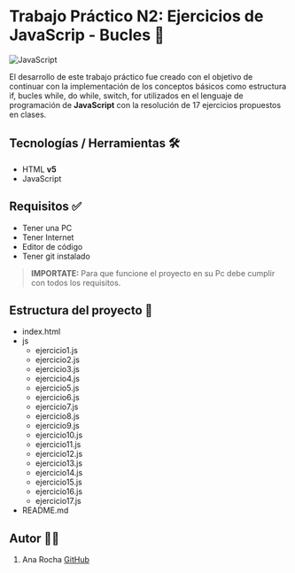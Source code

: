 # Trabajo Práctico N2: Ejercicios de JavaScrip - Bucles 📄

![JavaScript](https://1.bp.blogspot.com/-EDFQIv5WuwY/YA2vSYer4jI/AAAAAAAAGA4/vfAC4bpdrx4HJnfwX9-DIjr5eSQaa-bGwCLcBGAsYHQ/s320/JavaScript-Moderno-Gu%25C3%25ADa-para-dominar-el-lenguaje.jpg)

El desarrollo de este trabajo práctico fue creado con el objetivo de continuar con la implementación de los conceptos básicos como estructura if, bucles while, do while, switch, for utilizados en el  lenguaje de programación de **JavaScript** con la resolución de 17 ejercicios propuestos en clases.

## Tecnologías / Herramientas 🛠️

- HTML **v5**
- JavaScript

## Requisitos ✅

- Tener una PC
- Tener Internet
- Editor de código
- Tener git instalado

>**IMPORTATE:** Para que funcione el proyecto en su Pc debe cumplir con todos los requisitos.


## Estructura del proyecto 🧩

- index.html
- js
    - ejercicio1.js
    - ejercicio2.js
    - ejercicio3.js
    - ejercicio4.js
    - ejercicio5.js
    - ejercicio6.js
    - ejercicio7.js
    - ejercicio8.js
    - ejercicio9.js
    - ejercicio10.js
    - ejercicio11.js
    - ejercicio12.js
    - ejercicio13.js
    - ejercicio14.js
    - ejercicio15.js
    - ejercicio16.js
    - ejercicio17.js
- README.md

## Autor 👩‍💻

1. Ana Rocha [GitHub](http:github.com/anasoledad)

